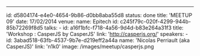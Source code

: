 ---
id: d5804174-e4e0-4654-9b86-d0bb8aba55d8
status: done
title: 'MEETUP 09'
date: 17/02/2014
venue:
    name: Epitech
    id: c245f79c-020f-4299-944b-85b72269f8d5
talks:
    -
        id: a16f1bfc-f718-4a56-9d4d-b83e264a31f3
        title: 'Workshop : CasperJS by CasperJS'
        link: 'http://casperjs.org/'
        speakers:
            -
                id: 3abad518-63fb-4537-9b7e-d219eff2a44a
                name: 'Nicolas Perriault (aka CasperJS)'
                link: 'n1k0'
image: /images/meetup/casperjs.png
